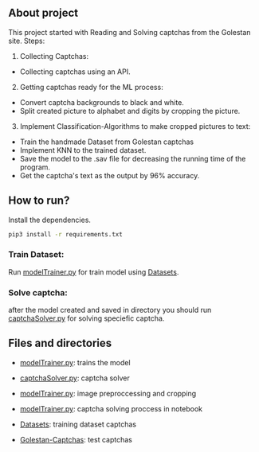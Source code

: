## About project

This project started with Reading and Solving captchas from the Golestan site. 
Steps:

1) Collecting Captchas:
- Collecting captchas using an API.

2) Getting captchas ready for the ML process:
- Convert captcha backgrounds to black and white.
- Split created picture to alphabet and digits by cropping the picture. 

3) Implement Classification-Algorithms to make cropped pictures to text:
- Train the handmade Dataset from Golestan captchas
- Implement KNN to the trained dataset.
- Save the model to the .sav file for decreasing the running time of the program.
- Get the captcha's text as the output by 96% accuracy.

## How to run?

Install the dependencies.

```sh
pip3 install -r requirements.txt
```

### Train Dataset:
Run [modelTrainer.py](https://github.com/AmirHoseinMousavi/Captcha-Reader/blob/main/modelTrainer.py) for train model using [Datasets](https://github.com/AmirHoseinMousavi/Captcha-Reader/tree/main/DataSet).


### Solve captcha:
after the model created and saved in directory you should run [captchaSolver.py](https://github.com/AmirHoseinMousavi/Captcha-Reader/blob/main/captchaSolver.py) for solving speciefic captcha.


## Files and directories

- [modelTrainer.py](https://github.com/AmirHoseinMousavi/Captcha-Reader/blob/main/modelTrainer.py): trains the model

- [captchaSolver.py](https://github.com/AmirHoseinMousavi/Captcha-Reader/blob/main/captchaSolver.py): captcha solver

- [modelTrainer.py](https://github.com/AmirHoseinMousavi/Captcha-Reader/blob/main/cropLettersFromImage.py): image preproccessing and cropping

- [modelTrainer.py](https://github.com/AmirHoseinMousavi/Captcha-Reader/blob/main/TrainAndSolver.ipynb): captcha solving proccess in notebook

- [Datasets](https://github.com/AmirHoseinMousavi/Captcha-Reader/tree/main/DataSet): training dataset captchas

- [Golestan-Captchas](https://github.com/AmirHoseinMousavi/Captcha-Reader/tree/main/Golestan-Captchas): test captchas
